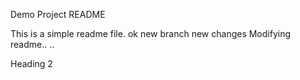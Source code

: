 Demo Project README

This is a simple readme file.
ok
new branch new changes
Modifying readme.. ..

Heading 2